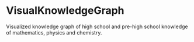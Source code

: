 # VisualKnowledgeGraph
Visualized knowledge graph of high school and pre-high school knowledge of mathematics, physics and chemistry.
